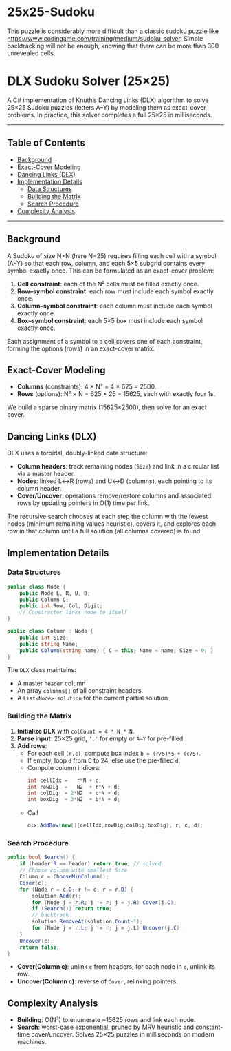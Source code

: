 # 25x25-Sudoku
This puzzle is considerably more difficult than a classic sudoku puzzle like https://www.codingame.com/training/medium/sudoku-solver. Simple backtracking will not be enough, knowing that there can be more than 300 unrevealed cells.

# DLX Sudoku Solver (25×25)

A C# implementation of Knuth’s Dancing Links (DLX) algorithm to solve 25×25 Sudoku puzzles (letters A–Y) by modeling them as exact-cover problems. In practice, this solver completes a full 25×25 in milliseconds.

---

## Table of Contents

- [Background](#background)
- [Exact-Cover Modeling](#exact-cover-modeling)
- [Dancing Links (DLX)](#dancing-links-dlx)
- [Implementation Details](#implementation-details)
  - [Data Structures](#data-structures)
  - [Building the Matrix](#building-the-matrix)
  - [Search Procedure](#search-procedure)
- [Complexity Analysis](#complexity-analysis)

---

## Background

A Sudoku of size N×N (here N=25) requires filling each cell with a symbol (A–Y) so that each row, column, and each 5×5 subgrid contains every symbol exactly once. This can be formulated as an exact-cover problem:

1. **Cell constraint**: each of the N² cells must be filled exactly once.  
2. **Row–symbol constraint**: each row must include each symbol exactly once.  
3. **Column–symbol constraint**: each column must include each symbol exactly once.  
4. **Box–symbol constraint**: each 5×5 box must include each symbol exactly once.  

Each assignment of a symbol to a cell covers one of each constraint, forming the options (rows) in an exact-cover matrix.

## Exact-Cover Modeling

- **Columns** (constraints): 4 × N² = 4 × 625 = 2500.  
- **Rows** (options): N² × N = 625 × 25 = 15625, each with exactly four 1s.  

We build a sparse binary matrix (15625×2500), then solve for an exact cover.

## Dancing Links (DLX)

DLX uses a toroidal, doubly-linked data structure:

- **Column headers**: track remaining nodes (`Size`) and link in a circular list via a master header.  
- **Nodes**: linked L↔R (rows) and U↔D (columns), each pointing to its column header.  
- **Cover/Uncover**: operations remove/restore columns and associated rows by updating pointers in O(1) time per link.  

The recursive search chooses at each step the column with the fewest nodes (minimum remaining values heuristic), covers it, and explores each row in that column until a full solution (all columns covered) is found.

## Implementation Details

### Data Structures

```csharp
public class Node {
    public Node L, R, U, D;
    public Column C;
    public int Row, Col, Digit;
    // Constructor links node to itself
}

public class Column : Node {
    public int Size;
    public string Name;
    public Column(string name) { C = this; Name = name; Size = 0; }
}
```

The `DLX` class maintains:
- A master `header` column  
- An array `columns[]` of all constraint headers  
- A `List<Node> solution` for the current partial solution  

### Building the Matrix

1. **Initialize DLX** with `colCount = 4 * N * N`.  
2. **Parse input**: 25×25 grid, `'.'` for empty or `A–Y` for pre-filled.  
3. **Add rows**:  
   - For each cell `(r,c)`, compute box index `b = (r/5)*5 + (c/5)`.  
   - If empty, loop `d` from 0 to 24; else use the pre-filled `d`.  
   - Compute column indices:  
     ```csharp
     int cellIdx =   r*N + c;
     int rowDig  =   N2  + r*N + d;
     int colDig  = 2*N2  + c*N + d;
     int boxDig  = 3*N2  + b*N + d;
     ```
   - Call  
     ```csharp
     dlx.AddRow(new[]{cellIdx,rowDig,colDig,boxDig}, r, c, d);
     ```

### Search Procedure

```csharp
public bool Search() {
    if (header.R == header) return true; // solved
    // Choose column with smallest Size
    Column c = ChooseMinColumn();
    Cover(c);
    for (Node r = c.D; r != c; r = r.D) {
        solution.Add(r);
        for (Node j = r.R; j != r; j = j.R) Cover(j.C);
        if (Search()) return true;
        // backtrack
        solution.RemoveAt(solution.Count-1);
        for (Node j = r.L; j != r; j = j.L) Uncover(j.C);
    }
    Uncover(c);
    return false;
}
```

- **Cover(Column c)**: unlink `c` from headers; for each node in `c`, unlink its row.  
- **Uncover(Column c)**: reverse of `Cover`, relinking pointers.  

## Complexity Analysis

- **Building**: O(N³) to enumerate ~15625 rows and link each node.  
- **Search**: worst-case exponential, pruned by MRV heuristic and constant-time cover/uncover. Solves 25×25 puzzles in milliseconds on modern machines.
